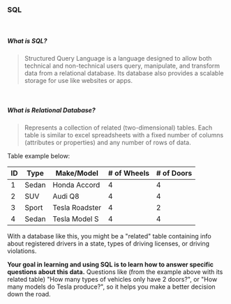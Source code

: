 ### SQL

<br/>

##### What is SQL?

> Structured Query Language is a language designed to allow both technical and non-technical users query, manipulate, and transform data from a relational database. Its database also provides a scalable storage for use like websites or apps.

<br/>

##### What is Relational Database?

> Represents a collection of related (two-dimensional) tables. Each table is similar to excel spreadsheets with a fixed number of columns (attributes or properties) and any number of rows of data.

Table example below:

| ID  | Type  | Make/Model     | # of Wheels | # of Doors |
| --- | ----- | -------------- | ----------- | ---------- |
| 1   | Sedan | Honda Accord   | 4           | 4          |
| 2   | SUV   | Audi Q8        | 4           | 4          |
| 3   | Sport | Tesla Roadster | 4           | 2          |
| 4   | Sedan | Tesla Model S  | 4           | 4          |

With a database like this, you might be a "related" table containing info about registered drivers in a state, types of driving licenses, or driving violations.

**Your goal in learning and using SQL is to learn how to answer specific questions about this data.** Questions like (from the example above with its related table) "How many types of vehicles only have 2 doors?", or "How many models do Tesla produce?", so it helps you make a better decision down the road.
